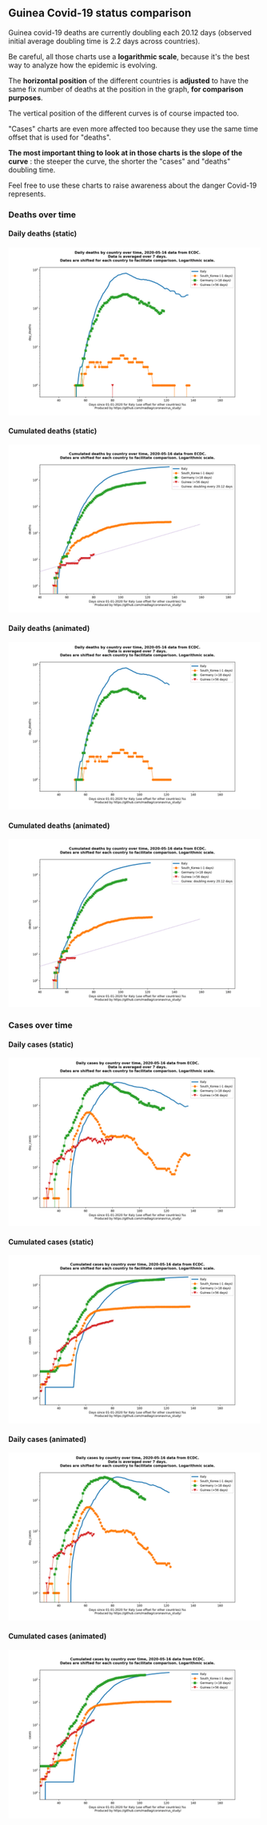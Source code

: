 ## Guinea Covid-19 status comparison 

Guinea covid-19 deaths are currently doubling each 20.12 days (observed initial average doubling time is 2.2 days across countries).



Be careful, all those charts use a **logarithmic scale**, because it's the best way to analyze how the epidemic is evolving.
 
The **horizontal position** of the different countries is **adjusted** to have the same fix number of deaths at the position in the graph, **for comparison purposes**.

The vertical position of the different curves is of course impacted too.

"Cases" charts are even more affected too because they use the same time offset that is used for "deaths".

**The most important thing to look at in those charts is the slope of the curve** : the steeper the curve, the shorter the "cases" and "deaths" doubling time.

Feel free to use these charts to raise awareness about the danger Covid-19 represents. 


 
### Deaths over time
 
#### Daily deaths (static)
![Guinea covid-19 daily deaths static chart](https://raw.githubusercontent.com/madlag/coronavirus_study/master/notebooks/graphs/2020-05-16/countries/Guinea/2020-05-16_Guinea_day_deaths.png "Guinea covid-19 day_deaths static chart")   
 
#### Cumulated deaths (static)
![Guinea covid-19 cumulated deaths static chart](https://raw.githubusercontent.com/madlag/coronavirus_study/master/notebooks/graphs/2020-05-16/countries/Guinea/2020-05-16_Guinea_deaths.png "Guinea covid-19 deaths static chart")   
 
#### Daily deaths (animated)
![Guinea covid-19 daily deaths animated chart](https://raw.githubusercontent.com/madlag/coronavirus_study/master/notebooks/graphs/2020-05-16/countries/Guinea/2020-05-16_Guinea_day_deaths.gif "Guinea covid-19 day_deaths animated chart")   
 
#### Cumulated deaths (animated)
![Guinea covid-19 cumulated deaths animated chart](https://raw.githubusercontent.com/madlag/coronavirus_study/master/notebooks/graphs/2020-05-16/countries/Guinea/2020-05-16_Guinea_deaths.gif "Guinea covid-19 deaths animated chart")   

 
### Cases over time
 
#### Daily cases (static)
![Guinea covid-19 daily cases static chart](https://raw.githubusercontent.com/madlag/coronavirus_study/master/notebooks/graphs/2020-05-16/countries/Guinea/2020-05-16_Guinea_day_cases.png "Guinea covid-19 day_cases static chart")   
 
#### Cumulated cases (static)
![Guinea covid-19 cumulated cases static chart](https://raw.githubusercontent.com/madlag/coronavirus_study/master/notebooks/graphs/2020-05-16/countries/Guinea/2020-05-16_Guinea_cases.png "Guinea covid-19 cases static chart")   
 
#### Daily cases (animated)
![Guinea covid-19 daily cases animated chart](https://raw.githubusercontent.com/madlag/coronavirus_study/master/notebooks/graphs/2020-05-16/countries/Guinea/2020-05-16_Guinea_day_cases.gif "Guinea covid-19 day_cases animated chart")   
 
#### Cumulated cases (animated)
![Guinea covid-19 cumulated cases animated chart](https://raw.githubusercontent.com/madlag/coronavirus_study/master/notebooks/graphs/2020-05-16/countries/Guinea/2020-05-16_Guinea_cases.gif "Guinea covid-19 cases animated chart")   

